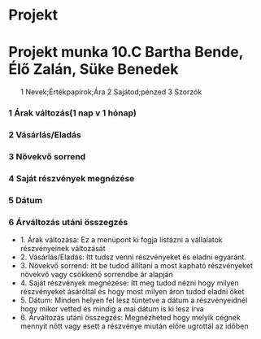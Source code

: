 # Projekt
# Projekt munka 10.C Bartha Bende, Élő Zalán, Süke Benedek
<ul>
	1	Nevek;Értékpapírok;Ára
	2	Sajátod;pénzed
	3	Szorzók
</ul>




### 1	  Árak változás(1 nap v 1 hónap)
### 2	  Vásárlás/Eladás
### 3	  Növekvő sorrend
### 4	  Saját részvények megnézése
### 5	  Dátum
### 6 	  Árváltozás utáni összegzés

<ul>
		<li>1. Árak változása:	Ez a menüpont ki fogja listázni a 		vállalatok részvényeinek változását</li>
		<li>2. Vásárlás/Eladás: Itt tudsz venni részvényeket és eladni 		egyaránt.</li>
		<li>3. Növekvő sorrend: itt be tudod állítani a most kapható 		részvényeket növekvő vagy csökkenő sorrendbe ár alapján</li>
		<li>4. Saját részvények megnézése: Itt meg tudod nézni hogy 		milyen részvényeket ásáróltál és hogy most milyen áron tudod 		eladni őket</li>
		<li>5. Dátum: Minden helyen fel lesz tüntetve a dátum a 		részvényeidnél hogy mikor vetted és mindig a mai dátum is ki 		lesz írva</li>
		<li>6. Árváltozás utáni összegzés: Megnézheted hogy melyik 		cégnek mennyit nőtt vagy esett a részvénye miután előre 		ugrottál az időben</li>
</ul>




 

	
